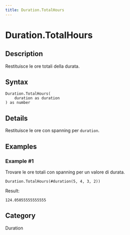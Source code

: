 ```yaml
---
title: Duration.TotalHours
---
```


# Duration.TotalHours


## Description

Restituisce le ore totali della durata.


## Syntax

```powerquery
Duration.TotalHours(
    duration as duration
) as number
```


## Details

Restituisce le ore con spanning per <code>duration</code>.


## Examples

### Example #1 
Trovare le ore totali con spanning per un valore di durata.
```powerquery
Duration.TotalHours(#duration(5, 4, 3, 2))
```

Result: 
```powerquery
124.05055555555555
```




## Category
Duration
